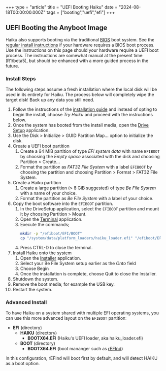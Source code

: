 +++
type = "article"
title = "UEFI Booting Haiku"
date = "2024-08-18T00:00:00.000Z"
tags = ["booting","uefi","efi"]
+++

## UEFI Booting the Anyboot Image

Haiku also supports booting via the traditional [BIOS](https://en.wikipedia.org/wiki/BIOS) boot system. See the [regular install instructions](/get-haiku/installation-guide/) if your hardware requires a BIOS boot process. Use the instructions on this page should your hardware require a UEFI boot process. The instructions are somewhat manual at the present time (R1/beta5), but should be enhanced with a more guided process in the future.

### Install Steps

The following steps assume a fresh installation where the local disk will be used in its entirety for Haiku. The process below will completely wipe the target disk! Back up any data you still need.

1. Follow the instructions of the [installation guide](/get-haiku/installation-guide/) and instead of opting to begin the install, choose _Try Haiku_ and proceed with the instructions below.
2. Once the system has booted from the install media, open the [Drive Setup](/docs/userguide/en/applications/drivesetup.html) application.
3. Use the <span class="menu">Disk</span> > <span class="menu">Initialize</span> > <span class="menu">GUID Partition Map...</span> option to initialize the disk.
4. Create a UEFI boot partition
   1. Create a 64 MiB partition of type _EFI system data_ with name `EFIBOOT` by choosing the _Empty space_ associated with the disk and choosing <span class="menu">Partition</span> > <span class="menu">Create...</span>
   2. Format the partition as _FAT32 File System_ with a label `EFIBOOT` by choosing the partition and choosing <span class="menu">Partition</span> > <span class="menu">Format</span> > <span class="menu">FAT32 File System</span>.
5. Create a Haiku partition
   1. Create a large partition (> 8 GiB suggested) of type _Be File System_ with a name of your choice.
   2. Format the partition as _Be File System_ with a label of your choice.
7. Copy the boot software into the `EFIBOOT` partition.
   1. In the DriveSetup application, select the `EFIBOOT` partition and mount it by choosing <span class="menu">Partition</span> > <span class="menu">Mount</span>.
   2. Open the [Terminal](/docs/userguide/en/applications/terminal.html) application.
   3. Execute the commands;
      ```sh
      mkdir -p "/efiboot/EFI/BOOT"
      cp "/system/data/platform_loaders/haiku_loader.efi" "/efiboot/EFI/BOOT/BOOTX64.EFI"
      ```
   4. Press <span class="key">CTRL</span>-<span class="key">D</span> to close the terminal.
8. Install Haiku onto the system
   1. Open the [Installer](/docs/userguide/en/applications/installer.html) application.
   2. Select your Be File System setup earlier as the _Onto_ field
   3. Choose <span class="button">Begin</span>
   4. Once the installation is complete, choose <span class="button">Quit</span> to close the Installer.
9. Shutdown the system.
10. Remove the boot media; for example the USB key.
11. Restart the system.

### Advanced Install

To have Haiku on a system shared with multiple EFI operating systems, you can use this more advanced layout on the `EFIBOOT` partition:

  * **EFI** (directory)
    * **HAIKU** (directory)
      * **BOOTX64.EFI** (Haiku's UEFI loader, aka haiku_loader.efi)
    * **BOOT** (directory)
      * **BOOTX64.EFI** (boot mananger such as [rEFInd](https://www.rodsbooks.com/refind/))

In this configuration, rEFInd will boot first by default, and will detect HAIKU as a boot option.
